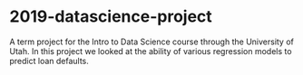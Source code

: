 # 2019-datascience-project
A term project for the Intro to Data Science course through the University of Utah. In this project we looked at the ability of various regression models to predict loan defaults. 
